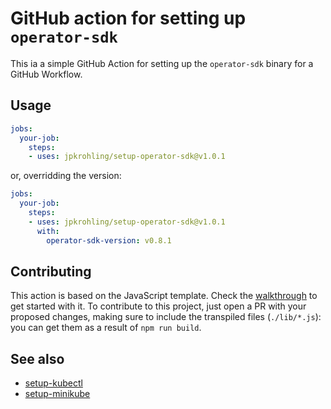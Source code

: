 # GitHub action for setting up `operator-sdk`

This ia a simple GitHub Action for setting up the `operator-sdk` binary for a GitHub Workflow.

## Usage

```yaml
jobs:
  your-job:
    steps:
    - uses: jpkrohling/setup-operator-sdk@v1.0.1
```

or, overridding the version:

```yaml
jobs:
  your-job:
    steps:
    - uses: jpkrohling/setup-operator-sdk@v1.0.1
      with:
        operator-sdk-version: v0.8.1
```

## Contributing

This action is based on the JavaScript template. Check the [walkthrough](https://github.com/actions/toolkit/blob/master/docs/javascript-action.md) to get started with it. To contribute to this project, just open a PR with your proposed changes, making sure to include the transpiled files (`./lib/*.js`): you can get them as a result of `npm run build`.

## See also

- [setup-kubectl](https://github.com/jpkrohling/setup-kubectl)
- [setup-minikube](https://github.com/jpkrohling/setup-minikube)
